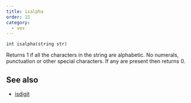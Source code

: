 ```yaml
---
title: isalpha
order: 15
category:
  - vex
---
```


`int isalpha(string str)`

Returns 1 if all the characters in the string are alphabetic. No numerals, punctuation
or other special characters. If any are present then returns 0.



## See also

- [isdigit](isdigit.html)
